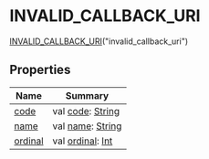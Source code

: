# INVALID_CALLBACK_URI


[INVALID_CALLBACK_URI](index.md)(&quot;invalid_callback_uri&quot;)

## Properties

| Name | Summary |
|---|---|
| [code](../code.md) | val [code](../code.md): [String](https://kotlinlang.org/api/latest/jvm/stdlib/kotlin/-string/index.html) |
| [name](../../../../io.logto.sdk.android.exception/-logto-exception/-message/-n-o-t_-a-u-t-h-e-n-t-i-c-a-t-e-d/index.md#-372974862%2FProperties%2F1239322798) | val [name](../../../../io.logto.sdk.android.exception/-logto-exception/-message/-n-o-t_-a-u-t-h-e-n-t-i-c-a-t-e-d/index.md#-372974862%2FProperties%2F1239322798): [String](https://kotlinlang.org/api/latest/jvm/stdlib/kotlin/-string/index.html) |
| [ordinal](../../../../io.logto.sdk.android.exception/-logto-exception/-message/-n-o-t_-a-u-t-h-e-n-t-i-c-a-t-e-d/index.md#-739389684%2FProperties%2F1239322798) | val [ordinal](../../../../io.logto.sdk.android.exception/-logto-exception/-message/-n-o-t_-a-u-t-h-e-n-t-i-c-a-t-e-d/index.md#-739389684%2FProperties%2F1239322798): [Int](https://kotlinlang.org/api/latest/jvm/stdlib/kotlin/-int/index.html) |
